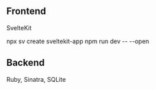 ## Frontend
SvelteKit

npx sv create sveltekit-app
npm run dev -- --open

## Backend 
Ruby, Sinatra, SQLite